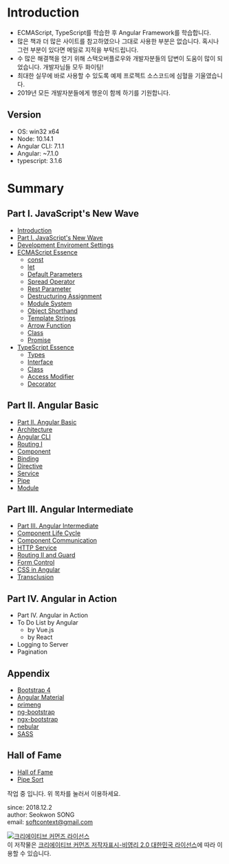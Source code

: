 # Introduction

* ECMAScript, TypeScript를 학습한 후 Angular Framework를 학습합니다. 
* 많은 책과 더 많은 사이트를 참고하였으나 그대로 사용한 부분은 없습니다. 혹시나 그런 부분이 있다면 메일로 지적을 부탁드립니다.
* 수 많은 해결책을 얻기 위해 스택오버플로우와 개발자분들의 답변이 도움이 많이 되었습니다. 개발자님들 모두 화이팅!
* 최대한 실무에 바로 사용할 수 있도록 예제 프로젝트 소스코드에 심혈을 기울였습니다.
* 2019년 모든 개발자분들에게 행운이 함께 하기를 기원합니다.

## Version

* OS: win32 x64
* Node: 10.14.1
* Angular CLI: 7.1.1
* Angular: ~7.1.0
* typescript: 3.1.6

# Summary

## Part Ⅰ. JavaScript's New Wave
* [Introduction](README.md)
* [Part Ⅰ. JavaScript's New Wave](part1/README.md)
* [Development Enviroment Settings](part1/configuration.md)
* [ECMAScript Essence](part1/ecmascript.md)
    * [const](part1/ecma/const.md)
    * [let](part1/ecma/let.md)
    * [Default Parameters](part1/ecma/default-parameters.md)
    * [Spread Operator](part1/ecma/spread-operator.md)
    * [Rest Parameter](part1/ecma/rest-parameter.md)
    * [Destructuring Assignment](part1/ecma/destructuring-assignment.md)
    * [Module System](part1/ecma/module-system.md)
    * [Object Shorthand](part1/ecma/object-shorthand.md)
    * [Template Strings](part1/ecma/template-strings.md)
    * [Arrow Function](part1/ecma/arrow-function.md)
    * [Class](part1/ecma/class.md)
    * [Promise](part1/ecma/promise.md)
* [TypeScript Essence](part1/typescript.md)
    * [Types](part1/typescript/types.md)
    * [Interface](part1/typescript/interface.md)
    * [Class](part1/typescript/class.md)
    * [Access Modifier](part1/typescript/access-modifier.md)
    * [Decorator](part1/typescript/decorator.md)

## Part Ⅱ. Angular Basic
* [Part Ⅱ. Angular Basic](part2/README.md)
* [Architecture](part2/architecture.md)
* [Angular CLI](part2/angular-cli.md)
* [Routing Ⅰ](part2/routing-1.md)
* [Component](part2/component.md)
* [Binding](part2/binding.md)
* [Directive](part2/directive.md)
* [Service](part2/service.md)
* [Pipe](part2/pipe.md)
* [Module](part2/module.md)

## Part Ⅲ. Angular Intermediate
* [Part Ⅲ. Angular Intermediate](part3/README.md)
* [Component Life Cycle](part3/life-cycle.md)
* [Component Communication](part3/communication.md)
* [HTTP Service](part3/http.md)
* [Routing Ⅱ and Guard](part3/routing-2.md)
* [Form Control](part3/form-control.md)
* [CSS in Angular](part3/css-in-angular.md)
* [Transclusion](part3/transclusion.md)

## Part Ⅳ. Angular in Action
* Part Ⅳ. Angular in Action
* To Do List by Angular
    * by Vue.js
    * by React
* Logging to Server
* Pagination

## Appendix
* [Bootstrap 4](appendix/angular-bootstrap.md)
* [Angular Material](appendix/angular-material.md)
* [primeng](appendix/primeng.md)
* [ng-bootstrap](appendix/ng-bootstrap.md)
* [ngx-bootstrap](appendix/ngx-bootstrap.md)
* [nebular](appendix/nebular.md)
* [SASS](appendix/sass.md)

## Hall of Fame
* [Hall of Fame](hall/README.md)
* [Pipe Sort](hall/sort-pipe.md)

작업 중 입니다. 위 목차를 눌러서 이용하세요.

since: 2018.12.2  
author: Seokwon SONG  
email: softcontext@gmail.com  

<a rel="license" href="http://creativecommons.org/licenses/by-nc/2.0/kr/"><img alt="크리에이티브 커먼즈 라이선스" style="border-width:0" src="https://i.creativecommons.org/l/by-nc/2.0/kr/88x31.png" /></a><br />이 저작물은 <a rel="license" href="http://creativecommons.org/licenses/by-nc/2.0/kr/">크리에이티브 커먼즈 저작자표시-비영리 2.0 대한민국 라이선스</a>에 따라 이용할 수 있습니다.
